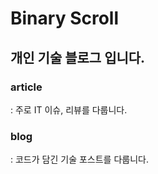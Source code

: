 # Binary Scroll

## 개인 기술 블로그 입니다.
### article
: 주로 IT 이슈, 리뷰를 다룹니다.

### blog
: 코드가 담긴 기술 포스트를 다룹니다.
